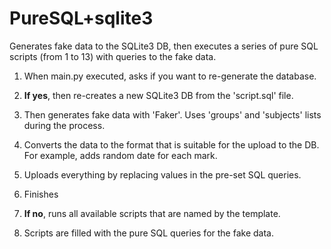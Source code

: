 # PureSQL+sqlite3
Generates fake data to the SQLite3 DB, then executes a series of pure SQL scripts (from 1 to 13) with queries to the fake data.

1) When main.py executed, asks if you want to re-generate the database.

2) **If yes**, then re-creates a new SQLite3 DB from the 'script.sql' file.
3) Then generates fake data with 'Faker'. Uses 'groups' and 'subjects' lists during the process.
4) Converts the data to the format that is suitable for the upload to the DB. For example, adds random date for each mark.
5) Uploads everything by replacing values in the pre-set SQL queries.
6) Finishes

7) **If no**, runs all available scripts that are named by the template.
8) Scripts are filled with the pure SQL queries for the fake data.
